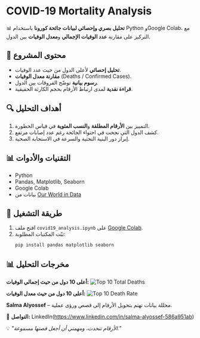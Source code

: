 
# COVID-19 Mortality Analysis

📊 **تحليل بصري وإحصائي لبيانات جائحة كورونا** باستخدام Python وGoogle Colab، مع التركيز على مقارنة **عدد الوفيات الإجمالي** و**معدل الوفيات** بين الدول.

## 📂 محتوى المشروع
- **تحليل إحصائي** لأعلى الدول من حيث عدد الوفيات.
- **مقارنة معدل الوفيات** (Deaths / Confirmed Cases).
- **رسوم بيانية** توضّح الفروقات بين الدول.
- **قراءة نقدية** لمدى ارتباط الأرقام بحجم الكارثة الحقيقية.

## 🔍 أهداف التحليل
1. التمييز بين **الأرقام المطلقة** و**النسب المئوية** في قياس الخطورة.
2. كشف الدول التي نجحت في احتواء الجائحة رغم عدد إصابات مرتفع.
3. إبراز دور البنية التحتية والسرعة في الاستجابة الصحية.

## 📊 التقنيات والأدوات
- Python
- Pandas, Matplotlib, Seaborn
- Google Colab
- بيانات من [Our World in Data](https://ourworldindata.org/coronavirus)

## 🚀 طريقة التشغيل
1. افتح ملف `covid19_analysis.ipynb` على [Google Colab](https://colab.research.google.com/).
2. ثبّت المكتبات المطلوبة:
   ```python
   pip install pandas matplotlib seaborn

## 📊 مخرجات التحليل

**أعلى 10 دول من حيث إجمالي الوفيات:**
![Top 10 Total Deaths](top10_total_deaths.png)

**أعلى 10 دول من حيث معدل الوفيات:**
![Top 10 Death Rate](top10_death_rate.png)

**Salma Alyossef** – محللة بيانات تهتم بتحويل الأرقام إلى قصص ورؤى عملية.

📌 **التواصل:**
LinkedIn(https://www.linkedin.com/in/salma-alyossef-586a951ab)


💡 *"الأرقام تتحدث، ومهمتي أن أجعل قصتها مسموعة."*
